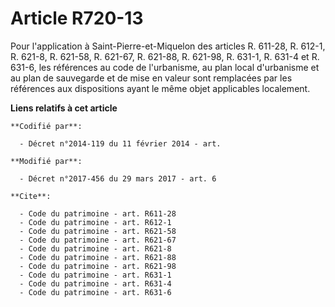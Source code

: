 # Article R720-13

Pour l'application à Saint-Pierre-et-Miquelon des articles R. 611-28, R. 612-1, R. 621-8, R. 621-58, R. 621-67, R. 621-88, R.
621-98, R. 631-1, R. 631-4 et R. 631-6, les références au code de l'urbanisme, au plan local d'urbanisme et au plan de
sauvegarde et de mise en valeur sont remplacées par les références aux dispositions ayant le même objet applicables
localement.

**Liens relatifs à cet article**

	**Codifié par**:

	  - Décret n°2014-119 du 11 février 2014 - art.

	**Modifié par**:

	  - Décret n°2017-456 du 29 mars 2017 - art. 6

	**Cite**:

	  - Code du patrimoine - art. R611-28
	  - Code du patrimoine - art. R612-1
	  - Code du patrimoine - art. R621-58
	  - Code du patrimoine - art. R621-67
	  - Code du patrimoine - art. R621-8
	  - Code du patrimoine - art. R621-88
	  - Code du patrimoine - art. R621-98
	  - Code du patrimoine - art. R631-1
	  - Code du patrimoine - art. R631-4
	  - Code du patrimoine - art. R631-6
